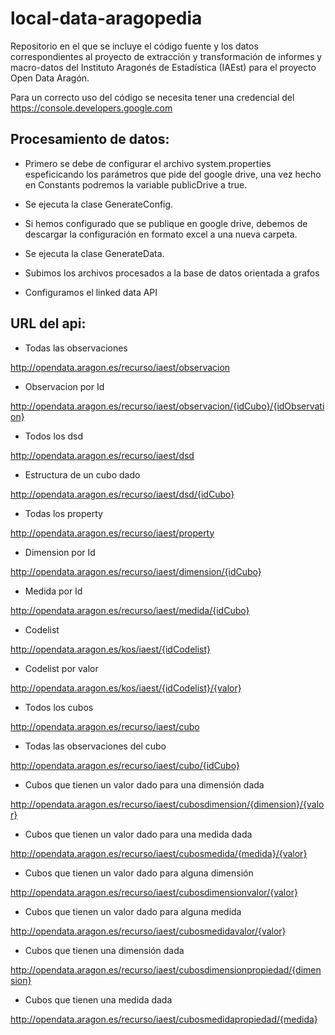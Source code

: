 # local-data-aragopedia

Repositorio en el que se incluye el código fuente y los datos correspondientes al proyecto de extracción y transformación de informes y macro-datos del Instituto Aragonés de Estadística (IAEst) para el proyecto Open Data Aragón.

Para un correcto uso del código se necesita tener una credencial del https://console.developers.google.com

## Procesamiento de datos:

* Primero se debe de configurar el archivo system.properties espeficicando los parámetros que pide del google drive, una vez hecho en Constants podremos la variable 
publicDrive a true.

* Se ejecuta la clase GenerateConfig.

* Si hemos configurado que se publique en google drive, debemos de descargar la configuración en formato excel a una nueva carpeta.

* Se ejecuta la clase GenerateData.

* Subimos los archivos procesados a la base de datos orientada a grafos

* Configuramos el linked data API

## URL del api:

* Todas las observaciones

http://opendata.aragon.es/recurso/iaest/observacion

* Observacion por Id

http://opendata.aragon.es/recurso/iaest/observacion/{idCubo}/{idObservation}

* Todos los dsd

http://opendata.aragon.es/recurso/iaest/dsd

* Estructura de un cubo dado

http://opendata.aragon.es/recurso/iaest/dsd/{idCubo}

* Todas los property

http://opendata.aragon.es/recurso/iaest/property

* Dimension por Id

http://opendata.aragon.es/recurso/iaest/dimension/{idCubo}

* Medida por Id

http://opendata.aragon.es/recurso/iaest/medida/{idCubo}

* Codelist

http://opendata.aragon.es/kos/iaest/{idCodelist}

* Codelist por valor

http://opendata.aragon.es/kos/iaest/{idCodelist}/{valor}

* Todos los cubos

http://opendata.aragon.es/recurso/iaest/cubo

* Todas las observaciones del cubo

http://opendata.aragon.es/recurso/iaest/cubo/{idCubo}

* Cubos que tienen un valor dado para una dimensión dada

http://opendata.aragon.es/recurso/iaest/cubosdimension/{dimension}/{valor}

* Cubos que tienen un valor dado para una medida dada

http://opendata.aragon.es/recurso/iaest/cubosmedida/{medida}/{valor}

* Cubos que tienen un valor dado para alguna dimensión

http://opendata.aragon.es/recurso/iaest/cubosdimensionvalor/{valor}

* Cubos que tienen un valor dado para alguna medida

http://opendata.aragon.es/recurso/iaest/cubosmedidavalor/{valor}

* Cubos que tienen una dimensión dada

http://opendata.aragon.es/recurso/iaest/cubosdimensionpropiedad/{dimension}

* Cubos que tienen una medida dada

http://opendata.aragon.es/recurso/iaest/cubosmedidapropiedad/{medida}


